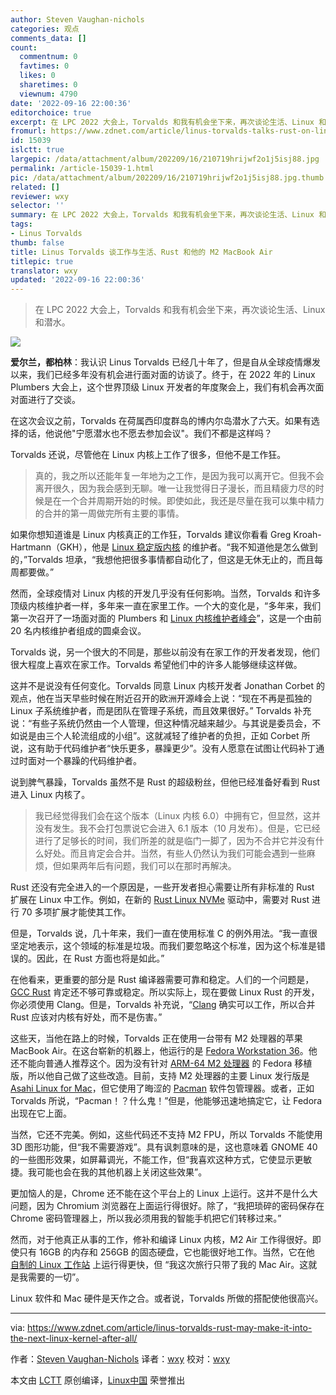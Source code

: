 ```yaml
---
author: Steven Vaughan-nichols
categories: 观点
comments_data: []
count:
  commentnum: 0
  favtimes: 0
  likes: 0
  sharetimes: 0
  viewnum: 4790
date: '2022-09-16 22:00:36'
editorchoice: true
excerpt: 在 LPC 2022 大会上，Torvalds 和我有机会坐下来，再次谈论生活、Linux 和潜水。
fromurl: https://www.zdnet.com/article/linus-torvalds-talks-rust-on-linux-his-work-schedule-and-life-with-his-m2-macbook-air/
id: 15039
islctt: true
largepic: /data/attachment/album/202209/16/210719hrijwf2o1j5isj88.jpg
permalink: /article-15039-1.html
pic: /data/attachment/album/202209/16/210719hrijwf2o1j5isj88.jpg.thumb.jpg
related: []
reviewer: wxy
selector: ''
summary: 在 LPC 2022 大会上，Torvalds 和我有机会坐下来，再次谈论生活、Linux 和潜水。
tags:
- Linus Torvalds
thumb: false
title: Linus Torvalds 谈工作与生活、Rust 和他的 M2 MacBook Air
titlepic: true
translator: wxy
updated: '2022-09-16 22:00:36'
---
```



> 
> 在 LPC 2022 大会上，Torvalds 和我有机会坐下来，再次谈论生活、Linux 和潜水。
> 
> 
> 


![](/data/attachment/album/202209/16/210719hrijwf2o1j5isj88.jpg)


**爱尔兰，都柏林**：我认识 Linus Torvalds 已经几十年了，但是自从全球疫情爆发以来，我们已经多年没有机会进行面对面的访谈了。终于，在 2022 年的 Linux Plumbers 大会上，这个世界顶级 Linux 开发者的年度聚会上，我们有机会再次面对面进行了交谈。


在这次会议之前，Torvalds 在荷属西印度群岛的博内尔岛潜水了六天。如果有选择的话，他说他"宁愿潜水也不愿去参加会议"。我们不都是这样吗？


Torvalds 还说，尽管他在 Linux 内核上工作了很多，但他不是工作狂。



> 
> 真的，我之所以还能年复一年地为之工作，是因为我可以离开它。但我不会离开很久，因为我会感到无聊。唯一让我觉得日子漫长，而且精疲力尽的时候是在一个合并周期开始的时候。即使如此，我还是尽量在我可以集中精力的合并的第一周做完所有主要的事情。
> 
> 
> 


如果你想知道谁是 Linux 内核真正的工作狂，Torvalds 建议你看看 Greg Kroah-Hartmann（GKH），他是 [Linux 稳定版内核](https://www.kernel.org/doc/html/latest/process/stable-kernel-rules.html) 的维护者。“我不知道他是怎么做到的，”Torvalds 坦承，“我想他把很多事情都自动化了，但这是无休无止的，而且每周都要做。”


然而，全球疫情对 Linux 内核的开发几乎没有任何影响。当然，Torvalds 和许多顶级内核维护者一样，多年来一直在家里工作。一个大的变化是，“多年来，我们第一次召开了一场面对面的 Plumbers 和 [Linux 内核维护者峰会](https://events.linuxfoundation.org/linux-kernel-maintainer-summit/)”，这是一个由前 20 名内核维护者组成的圆桌会议。


Torvalds 说，另一个很大的不同是，那些以前没有在家工作的开发者发现，他们很大程度上喜欢在家工作。Torvalds 希望他们中的许多人能够继续这样做。


这并不是说没有任何变化。Torvalds 同意 Linux 内核开发者 Jonathan Corbet 的观点，他在当天早些时候在附近召开的欧洲开源峰会上说：“现在不再是孤独的 Linux 子系统维护者，而是团队在管理子系统，而且效果很好。” Torvalds 补充说：“有些子系统仍然由一个人管理，但这种情况越来越少。与其说是委员会，不如说是由三个人轮流组成的小组”。这就减轻了维护者的负担，正如 Corbet 所说，这有助于代码维护者“快乐更多，暴躁更少”。没有人愿意在试图让代码补丁通过时面对一个暴躁的代码维护者。


说到脾气暴躁，Torvalds 虽然不是 Rust 的超级粉丝，但他已经准备好看到 Rust 进入 Linux 内核了。



> 
> 我已经觉得我们会在这个版本（Linux 内核 6.0）中拥有它，但显然，这并没有发生。我不会打包票说它会进入 6.1 版本（10 月发布）。但是，它已经进行了足够长的时间，我们所差的就是临门一脚了，因为不合并它并没有什么好处。而且肯定会合并。当然，有些人仍然认为我们可能会遇到一些麻烦，但如果两年后有问题，我们可以在那时再解决。
> 
> 
> 


Rust 还没有完全进入的一个原因是，一些开发者担心需要让所有非标准的 Rust 扩展在 Linux 中工作。例如，在新的 [Rust Linux NVMe](https://www.phoronix.com/news/LPC-2022-Rust-Linux) 驱动中，需要对 Rust 进行 70 多项扩展才能使其工作。


但是，Torvalds 说，几十年来，我们一直在使用标准 C 的例外用法。“我一直很坚定地表示，这个领域的标准是垃圾。而我们要忽略这个标准，因为这个标准是错误的。因此，在 Rust 方面也将是如此。”


在他看来，更重要的部分是 Rust 编译器需要可靠和稳定。人们的一个问题是，[GCC Rust](https://github.com/Rust-GCC/gccrs) 肯定还不够可靠或稳定。所以实际上，现在要做 Linux Rust 的开发，你必须使用 Clang。但是，Torvalds 补充说，“[Clang](https://docs.rs/clang/latest/clang/) 确实可以工作，所以合并 Rust 应该对内核有好处，而不是伤害。”


这些天，当他在路上的时候，Torvalds 正在使用一台带有 M2 处理器的苹果 MacBook Air。在这台崭新的机器上，他运行的是 [Fedora Workstation 36](https://getfedora.org/en/workstation/download/)。他还不能向普通人推荐这个。因为没有针对 [ARM-64 M2 处理器](https://www.apple.com/newsroom/2022/06/apple-unveils-m2-with-breakthrough-performance-and-capabilities/) 的 Fedora 移植版，所以他自己做了这些改造。目前，支持 M2 处理器的主要 Linux 发行版是 [Asahi Linux for Mac](https://asahilinux.org/)，但它使用了晦涩的 [Pacman](https://archlinux.org/pacman/) 软件包管理器。或者，正如 Torvalds 所说，“Pacman！？什么鬼！”但是，他能够迅速地搞定它，让 Fedora 出现在它上面。


当然，它还不完美。例如，这些代码还不支持 M2 FPU，所以 Torvalds 不能使用 3D 图形功能，但“我不需要游戏”。具有讽刺意味的是，这也意味着 GNOME 40 的一些图形效果，如屏幕调光，不能工作，但“我喜欢这种方式，它使显示更敏捷。我可能也会在我的其他机器上关闭这些效果”。


更加恼人的是，Chrome 还不能在这个平台上的 Linux 上运行。这并不是什么大问题，因为 Chromium 浏览器在上面运行得很好。除了，“我把琐碎的密码保存在 Chrome 密码管理器上，所以我必须用我的智能手机把它们转移过来。”


然而，对于他真正从事的工作，修补和编译 Linux 内核，M2 Air 工作得很好。即使只有 16GB 的内存和 256GB 的固态硬盘，它也能很好地工作。当然，它在他 [自制的 Linux 工作站](/article-12261-1.html) 上运行得更快，但 “我这次旅行只带了我的 Mac Air。这就是我需要的一切”。


Linux 软件和 Mac 硬件是天作之合。或者说，Torvalds 所做的搭配使他很高兴。




---


via: <https://www.zdnet.com/article/linus-torvalds-rust-may-make-it-into-the-next-linux-kernel-after-all/>


作者：[Steven Vaughan-Nichols](https://www.zdnet.com/meet-the-team/steven-vaughan-nichols/) 译者：[wxy](https://github.com/wxy) 校对：[wxy](https://github.com/wxy)


本文由 [LCTT](https://github.com/LCTT/TranslateProject) 原创编译，[Linux中国](/article-15036-1.html) 荣誉推出